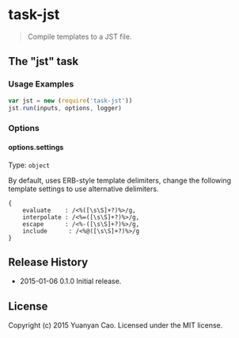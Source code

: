 # task-jst
> Compile templates to a JST file.

## The "jst" task

### Usage Examples

```js
var jst = new (require('task-jst'))
jst.run(inputs, options, logger)
```

### Options

#### options.settings
Type: `object`

By default, uses ERB-style template delimiters, change the following template settings to use alternative delimiters.
```
{
    evaluate    : /<%([\s\S]+?)%>/g,
    interpolate : /<%=([\s\S]+?)%>/g,
    escape      : /<%-([\s\S]+?)%>/g,
    include      : /<%@([\s\S]+?)%>/g
}
```

## Release History
* 2015-01-06 0.1.0 Initial release.

## License
Copyright (c) 2015 Yuanyan Cao. Licensed under the MIT license.
